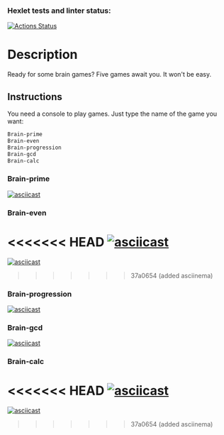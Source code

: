 ### Hexlet tests and linter status:
[![Actions Status](https://github.com/Kvadriga/python-project-lvl1/workflows/hexlet-check/badge.svg)](https://github.com/Kvadriga/python-project-lvl1/actions)

# Description
Ready for some brain games?
Five games await you. It won't be easy.

## Instructions
You need a console to play games.
Just type the name of the game you want:
```bash
Brain-prime
Brain-even
Brain-progression
Brain-gcd
Brain-calc
```

### Brain-prime

[![asciicast](https://asciinema.org/a/Hxe1DhwETgMz4KTzaTDQhRSw8.svg)](https://asciinema.org/a/Hxe1DhwETgMz4KTzaTDQhRSw8)

### Brain-even

<<<<<<< HEAD
[![asciicast](https://asciinema.org/a/otawcBE1NFs8TNyqRfqSVdGfw.svg)](https://asciinema.org/a/otawcBE1NFs8TNyqRfqSVdGfw)
=======
[![asciicast](https://asciinema.org/a/dRMEwJLrGlh0mCCm13mZcKN6c.svg)](https://asciinema.org/a/dRMEwJLrGlh0mCCm13mZcKN6c)
>>>>>>> 37a0654 (added asciinema)

### Brain-progression

[![asciicast](https://asciinema.org/a/IW87fKjBheZVr4MM5qql8bI6K.svg)](https://asciinema.org/a/IW87fKjBheZVr4MM5qql8bI6K)

### Brain-gcd

[![asciicast](https://asciinema.org/a/mQaagEd1Omv7QyIQYMmMPVSLU.svg)](https://asciinema.org/a/mQaagEd1Omv7QyIQYMmMPVSLU)

### Brain-calc

<<<<<<< HEAD
[![asciicast](https://asciinema.org/a/EoOvWVnLZtHHh4xIurlTgHaqE.svg)](https://asciinema.org/a/EoOvWVnLZtHHh4xIurlTgHaqE)
=======
[![asciicast](https://asciinema.org/a/EoOvWVnLZtHHh4xIurlTgHaqE.svg)](https://asciinema.org/a/EoOvWVnLZtHHh4xIurlTgHaqE)
>>>>>>> 37a0654 (added asciinema)
